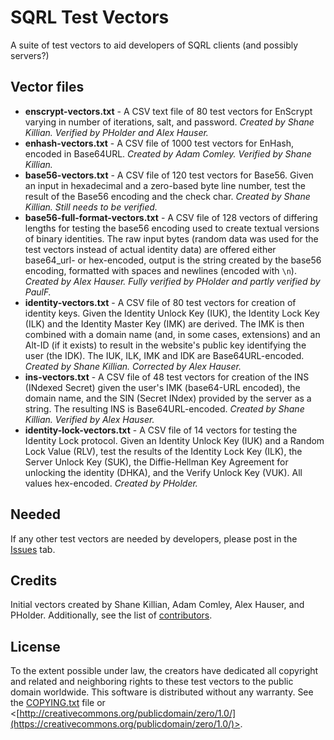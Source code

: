 # SQRL Test Vectors
A suite of test vectors to aid developers of SQRL clients (and possibly servers?)

## Vector files

- **enscrypt-vectors.txt** - A CSV text file of 80 test vectors for EnScrypt varying 
  in number of iterations, salt, and password. *Created by Shane Killian. Verified
  by PHolder and Alex Hauser.*
- **enhash-vectors.txt** - A CSV file of 1000 test vectors for EnHash, encoded in
  Base64URL. *Created by Adam Comley. Verified by Shane Killian.*
- **base56-vectors.txt** - A CSV file of 120 test vectors for Base56. Given an
  input in hexadecimal and a zero-based byte line number, test the result of the 
  Base56 encoding and the check char. *Created by Shane Killian. Still needs to be 
  verified.*
- **base56-full-format-vectors.txt** - A CSV file of 128 vectors of differing lengths 
  for testing the base56 encoding used to create textual versions of binary identities. 
  The raw input bytes (random data was used for the test vectors instead of actual
  identity data) are offered either base64_url- or hex-encoded, output is the string 
  created by the base56 encoding, formatted with spaces and newlines (encoded with `\n`). 
  *Created by Alex Hauser. Fully verified by PHolder and partly verified by PaulF.*
- **identity-vectors.txt** - A CSV file of 80 test vectors for creation of identity
  keys. Given the Identity Unlock Key (IUK), the Identity Lock Key (ILK) and the
  Identity Master Key (IMK) are derived. The IMK is then combined with a domain 
  name (and, in some cases, extensions) and an Alt-ID (if it exists) to result in 
  the website's public key identifying the user (the IDK). The IUK, ILK, IMK and 
  IDK are Base64URL-encoded. *Created by Shane Killian. Corrected by Alex Hauser.*
- **ins-vectors.txt** - A CSV file of 48 test vectors for creation of the INS
  (INdexed Secret) given the user's IMK (base64-URL encoded), the domain name, and 
  the SIN (Secret INdex) provided by the server as a string. The resulting INS is
  Base64URL-encoded. *Created by Shane Killian.  Verified by Alex Hauser.*
- **identity-lock-vectors.txt** - A CSV file of 14 vectors for testing the
  Identity Lock protocol. Given an Identity Unlock Key (IUK) and a Random Lock
  Value (RLV), test the results of the Identity Lock Key (ILK), the Server Unlock
  Key (SUK), the Diffie-Hellman Key Agreement for unlocking the identity (DHKA),
  and the Verify Unlock Key (VUK). All values hex-encoded. *Created by PHolder.*

## Needed

If any other test vectors are needed by developers, please post in the 
  [Issues](../../issues) tab.
  
## Credits

Initial vectors created by Shane Killian, Adam Comley, Alex Hauser, and PHolder. 
  Additionally, see the list of [contributors](../../graphs/contributors).

## License

To the extent possible under law, the creators have dedicated all copyright and
 related and neighboring rights to these test vectors to the public domain
 worldwide. This software is distributed without any warranty. See the 
 [COPYING.txt](COPYING.txt) file or 
 <[http://creativecommons.org/publicdomain/zero/1.0/](https://creativecommons.org/publicdomain/zero/1.0/)>.
